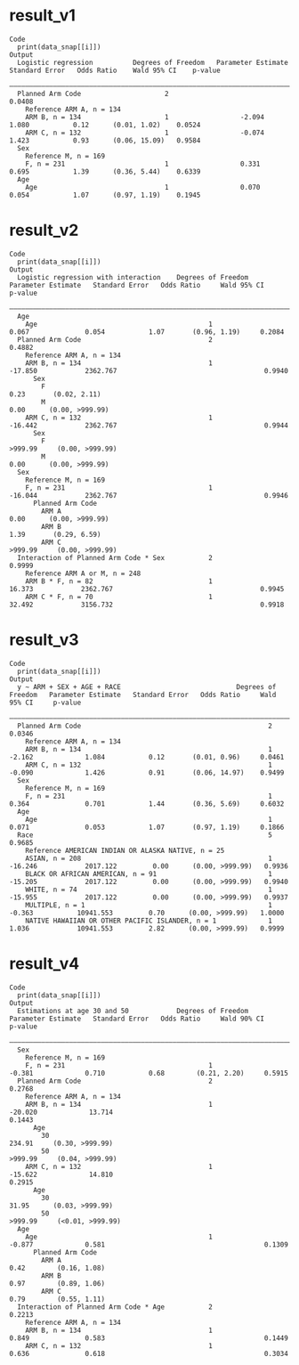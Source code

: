 # result_v1

    Code
      print(data_snap[[i]])
    Output
      Logistic regression          Degrees of Freedom   Parameter Estimate   Standard Error   Odds Ratio    Wald 95% CI    p-value
      ————————————————————————————————————————————————————————————————————————————————————————————————————————————————————————————
      Planned Arm Code                     2                                                                               0.0408 
        Reference ARM A, n = 134                                                                                                  
        ARM B, n = 134                     1                  -2.094             1.080           0.12      (0.01, 1.02)    0.0524 
        ARM C, n = 132                     1                  -0.074             1.423           0.93      (0.06, 15.09)   0.9584 
      Sex                                                                                                                         
        Reference M, n = 169                                                                                                      
        F, n = 231                         1                  0.331              0.695           1.39      (0.36, 5.44)    0.6339 
      Age                                                                                                                         
        Age                                1                  0.070              0.054           1.07      (0.97, 1.19)    0.1945 

# result_v2

    Code
      print(data_snap[[i]])
    Output
      Logistic regression with interaction    Degrees of Freedom   Parameter Estimate   Standard Error   Odds Ratio     Wald 95% CI     p-value
      —————————————————————————————————————————————————————————————————————————————————————————————————————————————————————————————————————————
      Age                                                                                                                                      
        Age                                           1                  0.067              0.054           1.07       (0.96, 1.19)     0.2084 
      Planned Arm Code                                2                                                                                 0.4882 
        Reference ARM A, n = 134                                                                                                               
        ARM B, n = 134                                1                 -17.850            2362.767                                     0.9940 
          Sex                                                                                                                                  
            F                                                                                               0.23       (0.02, 2.11)            
            M                                                                                               0.00      (0.00, >999.99)          
        ARM C, n = 132                                1                 -16.442            2362.767                                     0.9944 
          Sex                                                                                                                                  
            F                                                                                             >999.99     (0.00, >999.99)          
            M                                                                                               0.00      (0.00, >999.99)          
      Sex                                                                                                                                      
        Reference M, n = 169                                                                                                                   
        F, n = 231                                    1                 -16.044            2362.767                                     0.9946 
          Planned Arm Code                                                                                                                     
            ARM A                                                                                           0.00      (0.00, >999.99)          
            ARM B                                                                                           1.39       (0.29, 6.59)            
            ARM C                                                                                         >999.99     (0.00, >999.99)          
      Interaction of Planned Arm Code * Sex           2                                                                                 0.9999 
        Reference ARM A or M, n = 248                                                                                                          
        ARM B * F, n = 82                             1                  16.373            2362.767                                     0.9945 
        ARM C * F, n = 70                             1                  32.492            3156.732                                     0.9918 

# result_v3

    Code
      print(data_snap[[i]])
    Output
      y ~ ARM + SEX + AGE + RACE                             Degrees of Freedom   Parameter Estimate   Standard Error   Odds Ratio     Wald 95% CI     p-value
      ————————————————————————————————————————————————————————————————————————————————————————————————————————————————————————————————————————————————————————
      Planned Arm Code                                               2                                                                                 0.0346 
        Reference ARM A, n = 134                                                                                                                              
        ARM B, n = 134                                               1                  -2.162             1.084           0.12       (0.01, 0.96)     0.0461 
        ARM C, n = 132                                               1                  -0.090             1.426           0.91       (0.06, 14.97)    0.9499 
      Sex                                                                                                                                                     
        Reference M, n = 169                                                                                                                                  
        F, n = 231                                                   1                  0.364              0.701           1.44       (0.36, 5.69)     0.6032 
      Age                                                                                                                                                     
        Age                                                          1                  0.071              0.053           1.07       (0.97, 1.19)     0.1866 
      Race                                                           5                                                                                 0.9685 
        Reference AMERICAN INDIAN OR ALASKA NATIVE, n = 25                                                                                                    
        ASIAN, n = 208                                               1                 -16.246            2017.122         0.00      (0.00, >999.99)   0.9936 
        BLACK OR AFRICAN AMERICAN, n = 91                            1                 -15.205            2017.122         0.00      (0.00, >999.99)   0.9940 
        WHITE, n = 74                                                1                 -15.955            2017.122         0.00      (0.00, >999.99)   0.9937 
        MULTIPLE, n = 1                                              1                  -0.363           10941.553         0.70      (0.00, >999.99)   1.0000 
        NATIVE HAWAIIAN OR OTHER PACIFIC ISLANDER, n = 1             1                  1.036            10941.553         2.82      (0.00, >999.99)   0.9999 

# result_v4

    Code
      print(data_snap[[i]])
    Output
      Estimations at age 30 and 50            Degrees of Freedom   Parameter Estimate   Standard Error   Odds Ratio     Wald 90% CI      p-value
      ——————————————————————————————————————————————————————————————————————————————————————————————————————————————————————————————————————————
      Sex                                                                                                                                       
        Reference M, n = 169                                                                                                                    
        F, n = 231                                    1                  -0.381             0.710           0.68        (0.21, 2.20)     0.5915 
      Planned Arm Code                                2                                                                                  0.2768 
        Reference ARM A, n = 134                                                                                                                
        ARM B, n = 134                                1                 -20.020             13.714                                       0.1443 
          Age                                                                                                                                   
            30                                                                                             234.91     (0.30, >999.99)           
            50                                                                                            >999.99     (0.04, >999.99)           
        ARM C, n = 132                                1                 -15.622             14.810                                       0.2915 
          Age                                                                                                                                   
            30                                                                                             31.95      (0.03, >999.99)           
            50                                                                                            >999.99     (<0.01, >999.99)          
      Age                                                                                                                                       
        Age                                           1                  -0.877             0.581                                        0.1309 
          Planned Arm Code                                                                                                                      
            ARM A                                                                                           0.42        (0.16, 1.08)            
            ARM B                                                                                           0.97        (0.89, 1.06)            
            ARM C                                                                                           0.79        (0.55, 1.11)            
      Interaction of Planned Arm Code * Age           2                                                                                  0.2213 
        Reference ARM A, n = 134                                                                                                                
        ARM B, n = 134                                1                  0.849              0.583                                        0.1449 
        ARM C, n = 132                                1                  0.636              0.618                                        0.3034 


